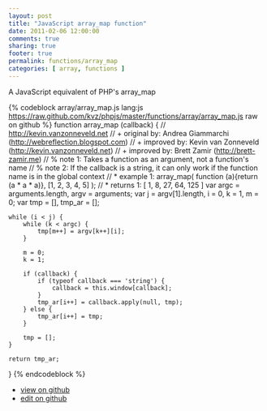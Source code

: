 ```yaml
---
layout: post
title: "JavaScript array_map function"
date: 2011-02-06 12:00:00
comments: true
sharing: true
footer: true
permalink: functions/array_map
categories: [ array, functions ]
---
```

A JavaScript equivalent of PHP's array_map
<!-- more -->
{% codeblock array/array_map.js lang:js https://raw.github.com/kvz/phpjs/master/functions/array/array_map.js raw on github %}
function array_map (callback) {
    // http://kevin.vanzonneveld.net
    // +   original by: Andrea Giammarchi (http://webreflection.blogspot.com)
    // +   improved by: Kevin van Zonneveld (http://kevin.vanzonneveld.net)
    // +   improved by: Brett Zamir (http://brett-zamir.me)
    // %        note 1: Takes a function as an argument, not a function's name
    // %        note 2: If the callback is a string, it can only work if the function name is in the global context
    // *     example 1: array_map( function (a){return (a * a * a)}, [1, 2, 3, 4, 5] );
    // *     returns 1: [ 1, 8, 27, 64, 125 ]
    var argc = arguments.length,
        argv = arguments;
    var j = argv[1].length,
        i = 0,
        k = 1,
        m = 0;
    var tmp = [],
        tmp_ar = [];

    while (i < j) {
        while (k < argc) {
            tmp[m++] = argv[k++][i];
        }

        m = 0;
        k = 1;

        if (callback) {
            if (typeof callback === 'string') {
                callback = this.window[callback];
            }
            tmp_ar[i++] = callback.apply(null, tmp);
        } else {
            tmp_ar[i++] = tmp;
        }

        tmp = [];
    }

    return tmp_ar;
}
{% endcodeblock %}
<ul>
 <li><a href="https://github.com/kvz/phpjs/blob/master/functions/array/array_map.js">view on github</a></li>
 <li><a href="https://github.com/kvz/phpjs/edit/master/functions/array/array_map.js">edit on github</a></li>
</ul>
